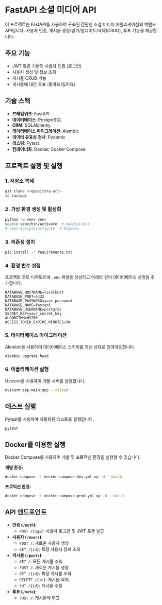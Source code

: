 # FastAPI 소셜 미디어 API

이 프로젝트는 FastAPI를 사용하여 구축된 간단한 소셜 미디어 애플리케이션의 백엔드 API입니다. 사용자 인증, 게시물 생성/읽기/업데이트/삭제(CRUD), 투표 기능을 제공합니다.

## 주요 기능

- JWT 토큰 기반의 사용자 인증 (로그인)
- 사용자 생성 및 정보 조회
- 게시물 CRUD 기능
- 게시물에 대한 투표 (좋아요/싫어요)

## 기술 스택

- **프레임워크**: FastAPI
- **데이터베이스**: PostgreSQL
- **ORM**: SQLAlchemy
- **데이터베이스 마이그레이션**: Alembic
- **데이터 유효성 검사**: Pydantic
- **테스팅**: Pytest
- **컨테이너화**: Docker, Docker Compose

## 프로젝트 설정 및 실행

### 1. 저장소 복제

```bash
git clone <repository-url>
cd fastapi
```

### 2. 가상 환경 생성 및 활성화

```bash
python -m venv venv
source venv/bin/activate  # macOS/Linux
# venv\Scripts\activate  # Windows
```

### 3. 의존성 설치

```bash
pip install -r requirements.txt
```

### 4. 환경 변수 설정

프로젝트 루트 디렉토리에 `.env` 파일을 생성하고 아래와 같이 데이터베이스 설정을 추가합니다.

```
DATABASE_HOSTNAME=localhost
DATABASE_PORT=5432
DATABASE_PASSWORD=your_password
DATABASE_NAME=fastapi
DATABASE_USERNAME=postgres
SECRET_KEY=your_secret_key
ALGORITHM=HS256
ACCESS_TOKEN_EXPIRE_MINUTES=30
```

### 5. 데이터베이스 마이그레이션

Alembic을 사용하여 데이터베이스 스키마를 최신 상태로 업데이트합니다.

```bash
alembic upgrade head
```

### 6. 애플리케이션 실행

Uvicorn을 사용하여 개발 서버를 실행합니다.

```bash
uvicorn app.main:app --reload
```

## 테스트 실행

Pytest를 사용하여 자동화된 테스트를 실행합니다.

```bash
pytest
```

## Docker를 이용한 실행

Docker Compose를 사용하여 개발 및 프로덕션 환경을 실행할 수 있습니다.

**개발 환경:**

```bash
docker-compose -f docker-compose-dev.yml up -d --build
```

**프로덕션 환경:**

```bash
docker-compose -f docker-compose-prod.yml up -d --build
```

## API 엔드포인트

- **인증 (`/auth`)**:
  - `POST /login`: 사용자 로그인 및 JWT 토큰 발급
- **사용자 (`/users`)**:
  - `POST /`: 새로운 사용자 생성
  - `GET /{id}`: 특정 사용자 정보 조회
- **게시물 (`/posts`)**:
  - `GET /`: 모든 게시물 조회
  - `POST /`: 새로운 게시물 생성
  - `GET /{id}`: 특정 게시물 조회
  - `DELETE /{id}`: 게시물 삭제
  - `PUT /{id}`: 게시물 수정
- **투표 (`/vote`)**:
  - `POST /`: 게시물에 투표
